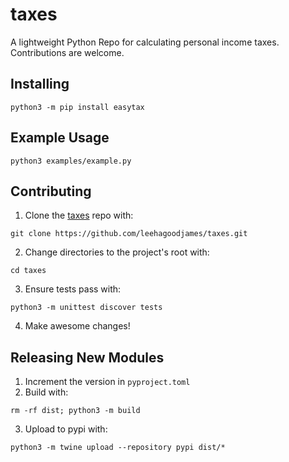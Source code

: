 # taxes
A lightweight Python Repo for calculating personal income taxes. Contributions are welcome.

## Installing
```shell
python3 -m pip install easytax
```

## Example Usage
```shell
python3 examples/example.py
```

## Contributing
1. Clone the [taxes](https://github.com/leehagoodjames/taxes) repo with:
```shell
git clone https://github.com/leehagoodjames/taxes.git
```
2. Change directories to the project's root with:
```shell
cd taxes
```
3. Ensure tests pass with:
```shell
python3 -m unittest discover tests
```
4. Make awesome changes!


## Releasing New Modules
1. Increment the version in `pyproject.toml`
2. Build with:
```shell
rm -rf dist; python3 -m build
```
3. Upload to pypi with:
```shell
python3 -m twine upload --repository pypi dist/*
```
